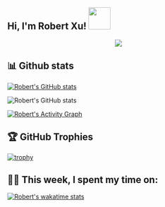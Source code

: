 <!--
**kritomomo/kritomomo** is a ✨ _special_ ✨ repository because its `README.md` (this file) appears on your GitHub profile.

Here are some ideas to get you started:

- 🔭 I’m currently working on ...
- 🌱 I’m currently learning ...
- 👯 I’m looking to collaborate on ...
- 🤔 I’m looking for help with ...
- 💬 Ask me about ...
- 📫 How to reach me: ...
- 😄 Pronouns: ...
- ⚡ Fun fact: ...
-->

<h2> Hi, I'm Robert Xu! <img src="https://media.giphy.com/media/mGcNjsfWAjY5AEZNw6/giphy.gif" width="50"></h2>
<p align="center">
  <a href="https://github.com/DenverCoder1/readme-typing-svg"><img src="https://readme-typing-svg.herokuapp.com/?lines=Full-stack%20web%20and%20app%20developer;Always%20learning%20new%20things&center=true&width=380&height=45"></a>
</p>

## 📊 Github stats

[![Robert's GitHub stats](https://github-readme-stats.vercel.app/api/top-langs?username=kritomomo&count_private=true&show_icons=true&text_color=555&theme=radical&layout=compact)](https://github.com/anuraghazra/github-readme-stats)

![Robert's GitHub stats](https://github-readme-stats.vercel.app/api?username=kritomomo&show_icons=true&text_color=555&theme=radical&count_private=true)

<!-- https://github.com/ashutosh00710/github-readme-activity-graph -->
<a href="https://github.com/ashutosh00710/github-readme-activity-graph"><img alt="Robert's Activity Graph" src="https://activity-graph.herokuapp.com/graph?username=kritomomo&bg_color=1F222E&color=F8D866&line=F85D7F&point=FFFFFF&hide_border=true" /></a>


## 🏆 GitHub Trophies

[![trophy](https://github-profile-trophy.vercel.app/?username=kritomomo&theme=nord&column=7)](https://github.com/ryo-ma/github-profile-trophy)

## 👨‍💻 This week, I spent my time on:

[![Robert's wakatime stats](https://github-readme-stats.vercel.app/api/wakatime?username=kritomomo&line_height=27&title_color=6aa6f8&text_color=8a919a&icon_color=6aa6f8&bg_color=22272e)](https://github.com/anuraghazra/github-readme-stats)
